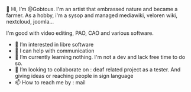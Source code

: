 👋 Hi, I’m @Gobtous. 
I'm an artist that embrassed nature and became a farmer.
As a hobby, i'm a sysop and managed mediawiki, veloren wiki, nextcloud, joomla...

I'm good with video editing, PAO, CAO and various software.
- 👀 I’m interested in libre software
- 🎥 I can help with communication
- 🌱 I’m currently learning nothing. I'm not a dev and lack free time to do so.
- 💞️ I’m looking to collaborate on : deaf related project as a tester. And giving ideas or reaching people in sign language
- 📫 How to reach me by : mail

<!---
Gobtous/Gobtous is a ✨ special ✨ repository because its `README.md` (this file) appears on your GitHub profile.
You can click the Preview link to take a look at your changes.
--->
